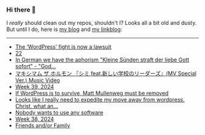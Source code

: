 ### Hi there 👋

I _really_ should clean out my repos, shouldn't I? Looks all a bit old and dusty. But until I do, here is [my blog](https://lostfocus.de/) and [my linkblog](https://dominikschwind.com/links):

--- 

<!-- POST-LIST:START -->
- [The ‘WordPress’ fight is now a lawsuit](https://www.theverge.com/2024/10/3/24261016/wordpress-wp-engine-lawsuit-automattic-matt-mullenweg)
- [22](https://lostfocus.de/2024/10/02/232976/)
- [In German we have the aphorism &quot;Kleine Sünden straft der liebe Gott sofort&quot; - &quot;God…](https://lostfocus.de/2024/09/30/233302/)
- [マキシマム ザ ホルモン 『シミ feat.新しい学校のリーダーズ』&lpar;MV Special Ver.&rpar; Music Video](https://www.youtube.com/watch?v=teRgh01Xb1U)
- [Week 39, 2024](https://lostfocus.de/2024/09/29/week-39-2024/)
- [If WordPress is to survive, Matt Mullenweg must be removed](https://joshcollinsworth.com/blog/fire-matt)
- [Looks like I really need to expedite my move away from wordpress. Christ, what an…](https://lostfocus.de/2024/09/26/233288/)
- [Nobody wants to use any software](https://www.characterworks.co/blog/nobody-wants-to-use-any-software)
- [Week 38, 2024](https://lostfocus.de/2024/09/22/week-38-2024/)
- [Friends and/or Family](https://lostfocus.de/2024/09/17/friends-and-or-family/)
<!-- POST-LIST:END -->

<!--
**lostfocus/lostfocus** is a ✨ _special_ ✨ repository because its `README.md` (this file) appears on your GitHub profile.

Here are some ideas to get you started:

- 🔭 I’m currently working on ...
- 🌱 I’m currently learning ...
- 👯 I’m looking to collaborate on ...
- 🤔 I’m looking for help with ...
- 💬 Ask me about ...
- 📫 How to reach me: ...
- 😄 Pronouns: ...
- ⚡ Fun fact: ...
-->
